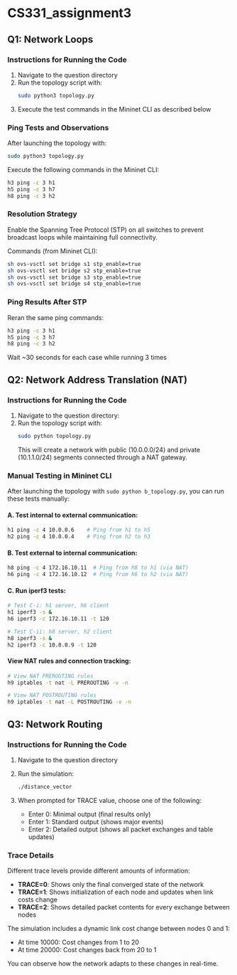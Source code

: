 # CS331_assignment3
## Q1: Network Loops

### Instructions for Running the Code
1. Navigate to the question directory
2. Run the topology script with:
   ```bash
   sudo python3 topology.py
   ```
3. Execute the test commands in the Mininet CLI as described below

### Ping Tests and Observations
After launching the topology with:

```bash
sudo python3 topology.py
```

Execute the following commands in the Mininet CLI:

```bash
h3 ping -c 3 h1
h5 ping -c 3 h7
h8 ping -c 3 h2
```


### Resolution Strategy
Enable the Spanning Tree Protocol (STP) on all switches to prevent broadcast loops while maintaining full connectivity.

Commands (from Mininet CLI):

```bash
sh ovs-vsctl set bridge s1 stp_enable=true
sh ovs-vsctl set bridge s2 stp_enable=true
sh ovs-vsctl set bridge s3 stp_enable=true
sh ovs-vsctl set bridge s4 stp_enable=true
```


### Ping Results After STP
Reran the same ping commands:

```bash
h3 ping -c 3 h1
h5 ping -c 3 h7
h8 ping -c 3 h2
```
Wait ~30 seconds for each case while running 3 times

## Q2: Network Address Translation (NAT)

### Instructions for Running the Code
1. Navigate to the question directory:
2. Run the topology script with:
   ```bash
   sudo python topology.py
   ```
   This will create a network with public (10.0.0.0/24) and private (10.1.1.0/24) segments 
   connected through a NAT gateway.

### Manual Testing in Mininet CLI
After launching the topology with `sudo python b_topology.py`, you can run these tests manually:

#### A. Test internal to external communication:
```bash
h1 ping -c 4 10.0.0.6    # Ping from h1 to h5
h2 ping -c 4 10.0.0.4    # Ping from h2 to h3
```

#### B. Test external to internal communication:
```bash
h8 ping -c 4 172.16.10.11  # Ping from h8 to h1 (via NAT)
h6 ping -c 4 172.16.10.12  # Ping from h6 to h2 (via NAT)
```

#### C. Run iperf3 tests:
```bash
# Test C-i: h1 server, h6 client
h1 iperf3 -s &
h6 iperf3 -c 172.16.10.11 -t 120

# Test C-ii: h8 server, h2 client
h8 iperf3 -s &
h2 iperf3 -c 10.0.0.9 -t 120
```

#### View NAT rules and connection tracking:
```bash
# View NAT PREROUTING rules
h9 iptables -t nat -L PREROUTING -v -n

# View NAT POSTROUTING rules
h9 iptables -t nat -L POSTROUTING -v -n
```

## Q3: Network Routing

### Instructions for Running the Code
1. Navigate to the question directory

2. Run the simulation:
   ```bash
   ./distance_vector
   ```

3. When prompted for TRACE value, choose one of the following:
   - Enter 0: Minimal output (final results only)
   - Enter 1: Standard output (shows major events)
   - Enter 2: Detailed output (shows all packet exchanges and table updates)

### Trace Details
Different trace levels provide different amounts of information:

- **TRACE=0**: Shows only the final converged state of the network
- **TRACE=1**: Shows initialization of each node and updates when link costs change
- **TRACE=2**: Shows detailed packet contents for every exchange between nodes

The simulation includes a dynamic link cost change between nodes 0 and 1:
- At time 10000: Cost changes from 1 to 20
- At time 20000: Cost changes back from 20 to 1

You can observe how the network adapts to these changes in real-time.
